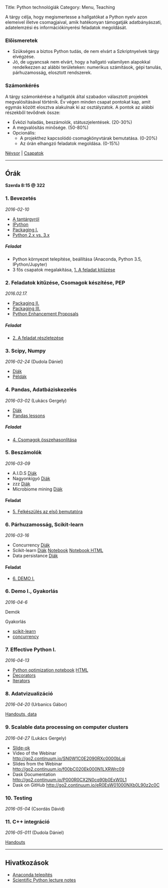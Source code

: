 Title: Python technológiák
Category: Menu, Teaching

A tárgy célja, hogy megismertesse a hallgatókat a Python nyelv azon elemeivel illetve csomagjaival, amik hatékonyan támogatják adatbányászati, adatelemzési és információkinyerési feladatok megoldását.

### Előismeretek

* Szükséges a biztos Python tudás, de nem elvárt a Szkriptnyelvek tárgy elvégzése.
* Jó, de ugyancsak nem elvárt, hogy a hallgató valamilyen alapokkal rendelkezzen az alábbi területeken: numerikus számítások, gépi tanulás, párhuzamosság, elosztott rendszerek.

### Számonkérés
A tárgy számonkérése a hallgatók által szabadon választott projektek megvalósításával történik.
Év végen minden csapat pontokat kap, amit egymás között elosztva alakulnak ki az osztályzatok.
A pontok az alábbi részekből tevődnek össze:

* Évközi haladás, beszámolók, státuszjelentések. (20-30%)
* A megvalósítás minősége. (50-80%)
* Opcionális:
    * A projekthez kapcsolódó csomagkönyvtárak bemutatása. (0-20%)
    * Az órán elhangzó feladatok megoldása. (0-15%)

[Névsor](https://docs.google.com/spreadsheets/d/1IIDAuJ5ySlLZhhpFrP5YJocPGxw4sR9gbXZKPXWgu-U/edit?usp=sharing)
| [Csapatok](https://docs.google.com/spreadsheets/d/1IIDAuJ5ySlLZhhpFrP5YJocPGxw4sR9gbXZKPXWgu-U/edit#gid=1375088999)

<hr>

## Órák

**Szerda 8:15 @ 322**

### 1. Bevezetés
*2016-02-10*

* [A tantárgyról]({filename}/handouts/intro.html)
* [IPython]({filename}/handouts/ipython.html)
* [Packaging I.]({filename}/handouts/packages1.html)
* [Python 2.x vs. 3.x]({filename}/handouts/2vs3.html)

##### Feladat

* Python környezet telepítése, beállítása (Anaconda, Python 3.5, IPython/Jupyter)
* 3 fős csapatok megalakítása, [1. A feladat kitűzése]({filename}/pages/py4ds/szamonkeres.md)

### 2. Feladatok kitűzése, Csomagok készítése, PEP
*2016.02.17.*

* [Packaging II.]({filename}/handouts/packages2.html)
* [Packaging III.]({filename}/handouts/packaging_plus.html)
* [Python Enhancement Proposals]({filename}/handouts/pep.html)

##### Feladat

* [2. A feladat részletezése]({filename}/pages/py4ds/szamonkeres.md)


### 3. Scipy, Numpy
*2016-02-24* (Dudola Dániel)

* [Diák](http://users.itk.ppke.hu/~dudda/script/numpy.html)
* [Példák](http://users.itk.ppke.hu/~dudda/script/numpy.zip)

### 4. Pandas, Adatbáziskezelés
*2016-03-02* (Lukács Gergely)

* [Diák]({filename}/handouts/pandas_db.pdf)
* [Pandas lessons](http://pandas.pydata.org/pandas-docs/stable/tutorials.html#lessons-for-new-pandas-users)

##### Feladat

* [4. Csomagok összehasonlítása]({filename}/pages/py4ds/szamonkeres.md)

### 5. Beszámolók
*2016-03-09*

* A.I.D.S [Diák]({filename}/handouts/DNN.pdf)
* Nagyonkígyó [Diák]({filename}/handouts/web_frameworks.pdf)
* zzz [Diák]({filename}/handouts/audio_signals.zip)
* Microbiome mining [Diák]({filename}/handouts/GUI.pdf)

#### Feladat

* [5. Felkészülés az első bemutatóra]({filename}/pages/py4ds/szamonkeres.md)

### 6. Párhuzamosság, Scikit-learn
*2016-03-16*

* Concurrency [Diák]({filename}/handouts/concurrency.html)
* Scikit-learn [Diák]({filename}/handouts/sklearn.html) [Notebook]({filename}/handouts/scikit-learn_introduction.ipynb) [Notebook HTML]({filename}/handouts/scikit-learn_introduction.html)
* Data persistance [Diák]({filename}/handouts/persistance.html)

#### Feladat

* [6. DEMO I.]({filename}/pages/py4ds/szamonkeres.md)

### 6. Demo I., Gyakorlás
*2016-04-6*

Demók

Gyakorlás

* [scikit-learn]({filename}/handouts/sklearn-exercise.ipynb)
* [concurrency]({filename}/handouts/concurrency-exercise.ipynb)

### 7. Effective Python I.
*2016-04-13*

* [Python optimization notebook]({filename}/handouts/SpeedupPython.ipynb) [HTML]({filename}/handouts/SpeedupPython.slides.html)
* [Decorators]({filename}/handouts/decorators.html)
* [Iterators]({filename}/handouts/iterators.html)

### 8. Adatvizualizáció
*2016-04-20* (Urbanics Gábor)

[Handouts, data](https://github.com/gurbanics/pytech-vis)

### 9. Scalable data processing on computer clusters
*2016-04-27* (Lukács Gergely)

- [Slide-ok]({filename}/handouts/scalable_data_proc.pdf)
- Video of the Webinar <http://go2.continuum.io/SN0W1C0E2090RXc0000bLqj>
- Slides from the Webinar <http://go2.continuum.io/f00bC020Ek000N1LXRWrc09>
- Dask Documentation <http://go2.continuum.io/P000R0CX2N0cq90b0ExW0L1>
- Dask on GitHub <http://go2.continuum.io/eR0EsW01000NXb0L90z2c0C>

### 10. Testing
*2016-05-04* (Csordás Dávid)

### 11. C++ integráció
*2016-05-011* (Dudola Dániel)

[Handouts]({filename}/handouts/cpp.zip)

<hr>

## Hivatkozások

* [Anaconda telepítés](https://www.continuum.io/downloads)
* [Scientific Python lecture notes](http://www.scipy-lectures.org/)
